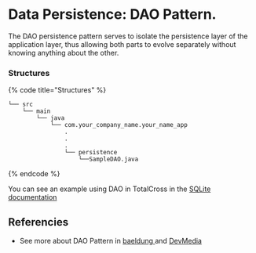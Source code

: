 # Data Persistence: DAO Pattern.

The DAO persistence pattern serves to isolate the persistence layer of the application layer, thus allowing both parts to evolve separately without knowing anything about the other.

### Structures

{% code title="Structures" %}
```text
└── src
    └── main
        └── java
            └── com.your_company_name.your_name_app
                .
                .
                .
                └── persistence
                    └──SampleDAO.java
```
{% endcode %}

You can see an example using DAO in TotalCross in the [SQLite documentation](https://app.gitbook.com/@totalcross/s/playbook/~/drafts/-Ld5U4zrEcGVLc5JZxHO/primary/learn-totalcross/how-to-store-data-sqlite#inserting-data-into-the-table)

## Referencies

* See more about DAO Pattern in [baeldung ](%20https://www.baeldung.com/java-dao-pattern)and [DevMedia](https://www.devmedia.com.br/dao-pattern-persistencia-de-dados-utilizando-o-padrao-dao/30999)

